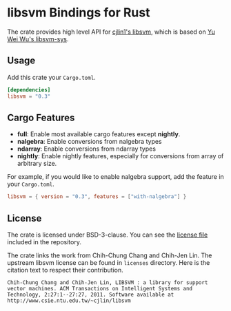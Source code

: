 # libsvm Bindings for Rust

The crate provides high level API for [cjlin1's libsvm](https://github.com/cjlin1/libsvm),
which is based on [Yu Wei Wu's libsvm-sys](https://crates.io/crates/libsvm-sys).

## Usage

Add this crate your `Cargo.toml`.

```toml
[dependencies]
libsvm = "0.3"
```

## Cargo Features

- **full**: Enable most available cargo features except **nightly**.
- **nalgebra**: Enable conversions from nalgebra types
- **ndarray**: Enable conversions from ndarray types
- **nightly**: Enable nightly features, especially for conversions from array of arbitrary size.

For example, if you would like to enable nalgebra support, add the feature in your `Cargo.toml`.

```toml
libsvm = { version = "0.3", features = ["with-nalgebra"] }
```

## License

The crate is licensed under BSD-3-clause. You can see the [license file](LICENSE)
included in the repository.

The crate links the work from Chih-Chung Chang and Chih-Jen Lin. The upstream libsvm
license can be found in `licenses` directory. Here is the citation text to respect
their contribution.

```
Chih-Chung Chang and Chih-Jen Lin, LIBSVM : a library for support
vector machines. ACM Transactions on Intelligent Systems and
Technology, 2:27:1--27:27, 2011. Software available at
http://www.csie.ntu.edu.tw/~cjlin/libsvm
```
